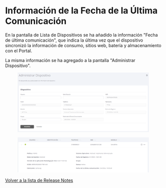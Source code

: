 # Información de la Fecha de la Última Comunicación

En la pantalla de Lista de Dispositivos se ha añadido la información "Fecha de última comunicación", que indica la última vez que el dispositivo sincronizó la información de consumo, sitios web, batería y almacenamiento con el Portal.&#x20;

La misma información se ha agregado a la pantalla "Administrar Dispositivo".

<figure><img src="../../.gitbook/assets/image (175).png" alt=""><figcaption></figcaption></figure>

<figure><img src="../../.gitbook/assets/image (155).png" alt=""><figcaption></figcaption></figure>

[Volver a la lista de Release Notes](./)&#x20;
